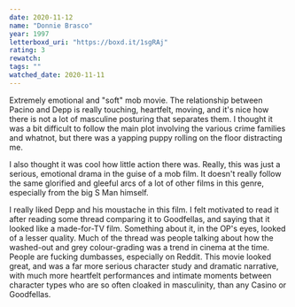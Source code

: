 ```yaml
---
date: 2020-11-12
name: "Donnie Brasco"
year: 1997
letterboxd_uri: "https://boxd.it/1sgRAj"
rating: 3
rewatch: 
tags: ""
watched_date: 2020-11-11
---
```


Extremely emotional and "soft" mob movie. The relationship between Pacino and Depp is really touching, heartfelt, moving, and it's nice how there is not a lot of masculine posturing that separates them. I thought it was a bit difficult to follow the main plot involving the various crime families and whatnot, but there was a yapping puppy rolling on the floor distracting me.

I also thought it was cool how little action there was. Really, this was just a serious, emotional drama in the guise of a mob film. It doesn't really follow the same glorified and gleeful arcs of a lot of other films in this genre, especially from the big S Man himself.

I really liked Depp and his moustache in this film. I felt motivated to read it after reading some thread comparing it to Goodfellas, and saying that it looked like a made-for-TV film. Something about it, in the OP's eyes, looked of a lesser quality. Much of the thread was people talking about how the washed-out and grey colour-grading was a trend in cinema at the time. People are fucking dumbasses, especially on Reddit. This movie looked great, and was a far more serious character study and dramatic narrative, with much more heartfelt performances and intimate moments between character types who are so often cloaked in masculinity, than any Casino or Goodfellas.
